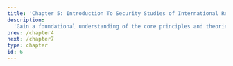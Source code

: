```yaml
---
title: 'Chapter 5: Introduction To Security Studies of International Relations'
description:
  'Gain a foundational understanding of the core principles and theories in security studies, examining the historical context and evolution of security as a field of study and evaluate the role of institutions in international security, with a focus on their impact on conflict resolution, peacekeeping, and the development of global governance structures.'
prev: /chapter4
next: /chapter7
type: chapter
id: 6
---
```


<exercise id="1" title="Introduction To Security Studies">  



</exercise>

<exercise id="2" title="Realism In Security Studies">  



</exercise>

<exercise id="3" title="Liberalism In Security Studies">  



</exercise>

<exercise id="4" title="Constructivism And Other Approach In Security Studies">  



</exercise>

<exercise id="5" title="Institution In International Security">  



</exercise>


<exercise id="6" title="Peace Operations">  



</exercise>


<exercise id="7" title="Crime, Terrorism, And Insurgency">  



</exercise>

<exercise id="8" title="Energy Security">  




</exercise>

<exercise id="9" title="Human Security">  



</exercise>

<exercise id="10" title="Environmental Security"> 




 
</exercise>